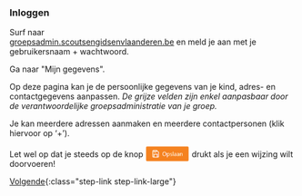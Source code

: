 ### Inloggen
Surf naar  
[groepsadmin.scoutsengidsenvlaanderen.be](https://groepsadmin.scoutsengidsenvlaanderen.be) en meld je aan met je gebruikersnaam + wachtwoord.

Ga naar "Mijn gegevens".

Op deze pagina kan je de persoonlijke gegevens van je kind, adres- en contactgegevens aanpassen. *De grijze velden zijn enkel aanpasbaar door de verantwoordelijke groepsadministratie van je groep.*

Je kan meerdere adressen aanmaken en meerdere contactpersonen (klik hiervoor op ‘+’).

Let wel op dat je steeds op de knop <img src="/assets/img/groepsadmin_opslaan.png" alt="Opslaan" height="28px" style="position: relative; margin-top: -8px; top: 8px;"/> drukt als je een wijzing wilt doorvoeren!

[Volgende](/#individuele-steekkaart-5){:class="step-link step-link-large"}

